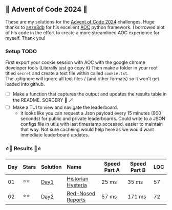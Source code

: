 ## 🎄 Advent of Code 2024 🎄

These are my solutions for the [Advent of Code 2024](https://adventofcode.com/2024) challenges. Huge thanks to [anze3db](https://github.com/anze3db) for his excellent [AOC](https://github.com/anze3db/adventofcode/tree/main) python framework. I borrowed alot of his code in the effort to create a more streamlined AOC experience for myself.  Thank you!


### Setup TODO 

First export your cookie session with AOC with the google chrome developer tools  (Literally just go copy it)
Then make a folder in your root titled `secret` and create a text file within called `cookie.txt`.  
The .gitignore will ignore all text files / (and other formats) so it won't get loaded into github. 

- [ ] Make a function that captures the output and updates the results table in the README. SORCERY :mage: :magic_wand: 
- [ ] Make a TUI to view and navigate the leaderboard.
    - It looks like you can request a Json payload every 15 minutes (900 seconds) for public and private leaderboards.  Could write to a JSON configs file in utils with last timestamp accessed. easier to maintain that way. Not sure cacheing would help here as we would want immediate leaderboard updates.  


### ⭐🎄 Results 🎄⭐

| Day | Stars | Solution | Name | Speed Part A | Speed Part B | LOC |
| :--- | :----- | :---- | :---------------------------------------------------------------- | ----- | ----- | --- |
| 01  | ⭐⭐ | [Day1](https://github.com/Landcruiser87/AoC2024/blob/main/scripts/day1/day1.py) |[Historian Hysteria](https://adventofcode.com/2024/day/1) | 25 ms | 35 ms | 57 |
| 02  | ⭐⭐ | [Day2](https://github.com/Landcruiser87/AoC2024/blob/main/scripts/day2/day2.py) |[Red-Nosed Reports](https://adventofcode.com/2024/day/2) | 57 ms | 171 ms | 72 |
